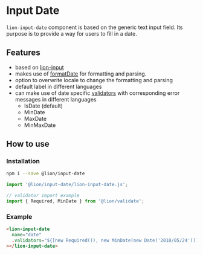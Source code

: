 # Input Date

[//]: # 'AUTO INSERT HEADER PREPUBLISH'

`lion-input-date` component is based on the generic text input field. Its purpose is to provide a way for users to fill in a date.

## Features

- based on [lion-input](../input)
- makes use of [formatDate](../localize/docs/date.md) for formatting and parsing.
- option to overwrite locale to change the formatting and parsing
- default label in different languages
- can make use of date specific [validators](../validate/docs/DefaultValidators.md) with corresponding error messages in different languages
  - IsDate (default)
  - MinDate
  - MaxDate
  - MinMaxDate

## How to use

### Installation

```sh
npm i --save @lion/input-date
```

```js
import '@lion/input-date/lion-input-date.js';

// validator import example
import { Required, MinDate } from '@lion/validate';
```

### Example

```html
<lion-input-date
  name="date"
  .validators="${[new Required()), new MinDate(new Date('2018/05/24'))]}"
></lion-input-date>
```
